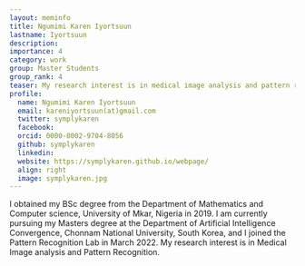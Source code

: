 ```yaml
---
layout: meminfo
title: Ngumimi Karen Iyortsuun
lastname: Iyortsuun
description:
importance: 4
category: work
group: Master Students
group_rank: 4
teaser: My research interest is in medical image analysis and pattern recognition.
profile:
  name: Ngumimi Karen Iyortsuun
  email: kareniyortsuun(at)gmail.com
  twitter: symplykaren
  facebook:
  orcid: 0000-0002-9704-8056
  github: symplykaren
  linkedin:
  website: https://symplykaren.github.io/webpage/
  align: right
  image: symplykaren.jpg
---
```



I obtained my BSc degree from the Department of Mathematics and Computer science, University of Mkar, Nigeria in 2019. I am currently pursuing my Masters degree at the Department of Artificial Intelligence Convergence, Chonnam National University, South Korea, and I joined the Pattern Recognition Lab in March 2022. My research interest is in Medical Image analysis and Pattern Recognition.


